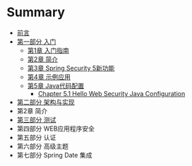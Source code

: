 # Summary

* [前言](README.md)
* [第一部分 入门](di-yi-bu-fen-ru-men.md)
  * [第1章 入门指南](di-yi-bu-fen-ru-men/di-1-zhang-ru-men-zhi-nan.md)
  * [第2章 简介](di-yi-bu-fen-ru-men/di-2-zhang-jian-jie.md)
  * [第3章 Spring Security 5新功能](di-3-zhang-spring-security-5-xin-gong-neng.md)
  * [第4章 示例应用](di-4-zhang-shi-li-ying-yong.md)
  * [第5章 Java代码配置](chapter-5-java-configuration.md)
    * [Chapter 5.1 Hello Web Security Java Configuration](chapter-51-hello-web-security-java-configuration.md)
* [第二部分 架构与实现](di-er-bu-fen-jia-gou-yu-shi-xian.md)
* 第2章 简介
* [第三部分 测试](di-san-bu-fen-ce-shi.md)
* 第四部分 WEB应用程序安全
* 第五部分 认证
* 第六部分 高级主题
* 第七部分 Spring Date 集成




